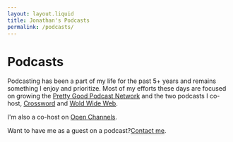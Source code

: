 ```yaml
---
layout: layout.liquid
title: Jonathan's Podcasts
permalink: /podcasts/
---
```


# Podcasts

Podcasting has been a part of my life for the past 5+ years and remains something I enjoy and prioritize. Most of my efforts these days are focused on growing the <a href="https://prettygood.fm">Pretty Good Podcast Network</a> and the two podcasts I co-host, <a href="https://crossword.fm">Crossword</a> and <a href="https://woldwideweb.fm">Wold Wide Web</a>.

I'm also a co-host on <a href="https://openchannels.fm/">Open Channels</a>.

Want to have me as a guest on a podcast?<a href="/contact/">Contact me</a>.